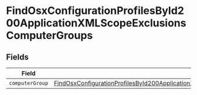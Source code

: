 # FindOsxConfigurationProfilesById200ApplicationXMLScopeExclusionsComputerGroups


## Fields

| Field                                                                                                                                                                                                                 | Type                                                                                                                                                                                                                  | Required                                                                                                                                                                                                              | Description                                                                                                                                                                                                           |
| --------------------------------------------------------------------------------------------------------------------------------------------------------------------------------------------------------------------- | --------------------------------------------------------------------------------------------------------------------------------------------------------------------------------------------------------------------- | --------------------------------------------------------------------------------------------------------------------------------------------------------------------------------------------------------------------- | --------------------------------------------------------------------------------------------------------------------------------------------------------------------------------------------------------------------- |
| `computerGroup`                                                                                                                                                                                                       | [FindOsxConfigurationProfilesById200ApplicationXMLScopeExclusionsComputerGroupsComputerGroup](../../models/operations/findosxconfigurationprofilesbyid200applicationxmlscopeexclusionscomputergroupscomputergroup.md) | :heavy_minus_sign:                                                                                                                                                                                                    | N/A                                                                                                                                                                                                                   |